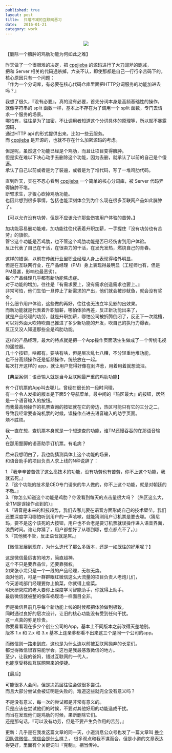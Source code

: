 ```yaml
---  
published: true  
layout: post  
title:  只增不减的互联网恶习  
date:   2016-01-21
category: work  
---  
```

  
<center>  
<img src="http://7viirv.com1.z0.glb.clouddn.com/toobusy.jpg" class="photo"></img>  
</center>  

【删除一个臃肿的鸡肋功能为何如此之难】  
  
昨天做了一个很艰难的决定，把 [cppjieba] 的源码进行了大刀阔斧的删减，  
把和 Server 相关的代码通杀掉，六亲不认，即使那都是自己一行行辛苦码下的。  
核心原因只有一个问题：  
『作为一个分词库，有必要在核心代码仓库里面把HTTP分词服务的功能加进去吗？』  
  
我想了很久，『没有必要』，真的没有必要，首先分词本身是高频基础性的操作，  
就像字符串的 split 函数一样，基本上不存在为了调用一个 split 函数，专门去请求一个服务的场景。  
哪怕有，往往是为了加密，不让调用者知道这个分词具体的原理等，所以就不暴露源码，  
通过HTTP api 的形式提供出来。比如一些云服务。  
而 [cppjieba] 是开源的，也就不存在什么加密源码的考虑。  
  
但是呢，虽然这个功能已经是个鸡肋，而且让项目变得臃肿。  
但是实在难以下决心动手去删除这个功能，因为去删，就承认了以前的自己是个傻逼。  
承认了自己以前或者是为了装逼，或者是为了堆代码，写了一堆鸡肋代码。  
  
直到昨天，实在不忍心看到 [cppjieba] 一个简单的核心分词库，被 Server 代码弄得臃肿不堪。  
断臂求生，才狠心砍掉鸡肋功能。  
也因此想到很多事情，包括也能深刻体会到为什么现在很多互联网产品如此臃肿了。  
  
【可以允许没有功劳，但是不应该允许那些伤害用户体验的苦劳。】  
  
加功能容易删功能难，加功能往往代表着升职加薪，一手握住『没有功劳也有苦劳』的旗帜。  
管它这个功能是否鸡肋，也不管这个鸡肋功能是否已经伤害到用户体验。  
反正代表了自己在干活，在很卖力的干活，在发光发热，燃烧自己的青春。  
  
这样的错误，以前在传统行业里职业经理人身上表现得格外明显，  
但是在互联网行业，在产品经理（PM）身上表现得最明显（工程师也有，但是PM最甚，影响也最恶劣）。  
每个产品经理几乎都有新功能焦虑症。  
对于功能的增加，往往是『有需求要上，没有需求创造需求也要上。』  
非常可怕，他们生怕一旦停止了新需求的产出，他们就会被炒鱿鱼，就会没有奖金。  
什么细节用户体验，这些做的再好，往往也无法立竿见影的出效果。  
而新功能就是代表着升职加薪，哪怕体验再差，反正新功能出来了，  
就是产品经理的功劳，就是升职加薪，哪怕公司被折腾倒闭了，反正下一次跳槽，  
可以对外面大吹特吹自己推进了多少新功能的开发，吹自己的执行力爆表，  
反正又没人知道那些全是鸡肋功能。  
  
这样的产品经理，最大的特点就是把一个App操作页面活生生做成了一个传统电视的遥控器。  
几十个按钮，啥都有。要啥有啥，但是层次乱七八糟，不分轻重地堆功能，  
也不分高频操作还是低频操作，统统放在一起。  
每次打开这样的 app，就让用户觉得好像在剥洋葱，用着用着就想流泪。  
  
【典型案例：语音输入就是当今互联网最严重的鸡肋功能】  
  
有个订机票的App叫去哪儿，曾经在很长的一段时间理，  
有一个令人发指的版本是下面5个导航菜单，最中间的『热区最大』的按钮，居然是一个语音输入的按钮。  
而我最高频操作的机票查询的按钮就在它的旁边，热区可能只有它的三分之二，  
导致我经常要查询机票的时候，误操作点进去语音输入的助手页面。  
烦不胜烦。  
  
我一直在想，查机票本身就是一个想速查的功能，谁TM还慢吞吞的在那语音输入，  
在那用蹩脚的语音助手订机票。有毛病？  
  
后来我想明白了，我也能猜测具体上这个功能的场景，  
和语音助手的项目负责人求上线的N种说辞了：  
  
1.『我辛辛苦苦做了这么高技术的功能，没有功劳也有苦劳，你不上这个功能，我就去死。』  
2.『这个功能的技术是CEO专门请来的牛人做的，你不上这个功能，就是对朝廷的不敬。』  
3.『你怎么知道这个功能是鸡肋？你没看到每天的点击量很大吗？（热区这么大，全TM是误操作点到的）』  
4.『语音是未来的科技趋势，我们去哪儿要在语音方面形成自己的技术壁垒。我们还要深度学习哪怕听到用户的一声咳嗽，就能猜测用户订机票是要去哪。（猜尼玛，要不是这个该死的大按钮，用户也不会老是要订机票就误操作进入语音界面，浪费时间。谁让你猜了，用户都想好了从哪到哪，想点都点不了。）』  
5.『其他我不管，反正语音就是屌。』  
  
【微信发展到现在，为什么迭代了那么多版本，还是一如既往的好用呢？】  
  
这是微信最厉害的地方，简直超神。  
这个不只是要靠品位，还要靠强权。  
如果张小龙只是一个一线的产品经理，无权无势。  
面对他的，可是一群群眼红微信这么大流量的项目负责人老炮儿们，  
今天游戏部门经理要你上偷菜，你就得上偷菜。  
明天研究院的老大要你上深度学习智能助手，你就得上助手。  
最后微信就被整的像车祸现场一样面目全非。  
  
但是微信目前几乎每个新功能上线的时候都把体验做到极致，  
同时通过良好的层次设计，让旧的核心功能没有受到任何干扰。  
这一点真的弥足珍贵。  
你要看看现在多少个创业公司的App，基本上不同版本之前改得天差地别。  
版本 1.x 和 2.x 和 3.x 基本上连亲爹都看不出来这三个是同一个公司的app。  
  
而微信则一路走到底，这也是为什么连以前被互联网抛弃的长辈们。  
都觉得微信很容易能学会。这也是我最感激微信的地方。  
至少，让我的爸妈，错过互联网的一代人，  
也能享受移动互联网带来的便捷。  
  
【最后】  
  
可能很多人会问，但是决策层往往会做很多尝试。  
而且大部分尝试会被证明是失败的。难道这些就完全没有意义吗？  
  
不是没有意义，每一次的尝试都是非常有意义的。  
只是应该在尝试他们的时候，不要对其他好用的功能造成干扰。  
而当在发现他们是鸡肋的时候，果断删除它们。  
还是那句话，『可以没有功劳，但是不要产生负作用的苦劳。』  

更新：几乎是在我发这篇文章的同一天，小道消息公众号也发了一篇文章叫 [换个团队做微信，微信会是什么样？]，
很多观点和我不谋而合，但是小道的文章表达得更好，里面有个关键词叫『克制』，相当传神。
  
[cppjieba]:https://github.com/yanyiwu/cppjieba.git  
[换个团队做微信，微信会是什么样？]:https://mp.weixin.qq.com/s?__biz=MjM5ODIyMTE0MA==&mid=402086673&idx=1&sn=c54c58f7dc01dc42948e79e006b022d7&scene=1&srcid=0124QLWCs3zQKiRhVs2ioQVw&key=710a5d99946419d97121a6bda19f1f9a65d80715c69d814241517ca14370dc6b96abec96e5f27bc5688dba02871396d7&ascene=0&uin=Njc4NTAwNDgw&devicetype=iMac+MacBookAir6%2C2+OSX+OSX+10.10.5+build(14F27)&version=11020201&pass_ticket=dtBKqA38PLrE5ZbrFYoP%2BgN8jJ4ePN%2FITK8aaWaAUXQ00OicHIhPDwG%2FvCJZIpaw

